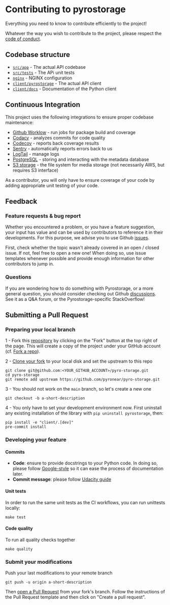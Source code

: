 # Contributing to pyrostorage

Everything you need to know to contribute efficiently to the project!

Whatever the way you wish to contribute to the project, please respect the [code of conduct](CODE_OF_CONDUCT.md).



## Codebase structure

- [`src/app`](https://github.com/pyronear/pyro-storage/blob/main/src/app) - The actual API codebase
- [`src/tests`](https://github.com/pyronear/pyro-storage/blob/main/src/tests) - The APi unit tests
- [`nginx`](https://github.com/pyronear/pyro-storage/blob/main/nginx) - NGINX configuration
- [`client/pyrostorage`](https://github.com/pyronear/pyro-storageblob/main/client/pyrostorage) - The actual API client
- [`client/docs`](https://github.com/pyronear/pyro-storage/blob/main/client/docs) - Documentation of the Python client


## Continuous Integration

This project uses the following integrations to ensure proper codebase maintenance:

- [Github Worklow](https://help.github.com/en/actions/configuring-and-managing-workflows/configuring-a-workflow) - run jobs for package build and coverage
- [Codacy](https://www.codacy.com/) - analyzes commits for code quality
- [Codecov](https://codecov.io/) - reports back coverage results
- [Sentry](https://docs.sentry.io/platforms/python/) - automatically reports errors back to us
- [LogTail](https://betterstack.com/logtail) - manage logs
- [PostgreSQL](https://www.postgresql.org/) - storing and interacting with the metadata database
- [S3 storage](https://aws.amazon.com/s3/) - the file system for media storage (not necessarily AWS, but requires S3 interface)

As a contributor, you will only have to ensure coverage of your code by adding appropriate unit testing of your code.



## Feedback

### Feature requests & bug report

Whether you encountered a problem, or you have a feature suggestion, your input has value and can be used by contributors to reference it in their developments. For this purpose, we advise you to use Github [issues](https://github.com/pyronear/pyro-storage/issues).

First, check whether the topic wasn't already covered in an open / closed issue. If not, feel free to open a new one! When doing so, use issue templates whenever possible and provide enough information for other contributors to jump in.

### Questions

If you are wondering how to do something with Pyrostorage, or a more general question, you should consider checking out Github [discussions](https://github.com/pyronear/pyro-storage/discussions). See it as a Q&A forum, or the Pyrostorage-specific StackOverflow!



## Submitting a Pull Request

### Preparing your local branch

1 - Fork this [repository](https://github.com/pyronear/pyro-storage) by clicking on the "Fork" button at the top right of the page. This will create a copy of the project under your GitHub account (cf. [Fork a repo](https://docs.github.com/en/get-started/quickstart/fork-a-repo)).

2 - [Clone your fork](https://docs.github.com/en/repositories/creating-and-managing-repositories/cloning-a-repository) to your local disk and set the upstream to this repo
```shell
git clone git@github.com:<YOUR_GITHUB_ACCOUNT>/pyro-storage.git
cd pyro-storage
git remote add upstream https://github.com/pyronear/pyro-storage.git
```

3 - You should not work on the `main` branch, so let's create a new one
```shell
git checkout -b a-short-description
```

4 - You only have to set your development environment now. First uninstall any existing installation of the library with `pip uninstall pyrostorage`, then:
```shell
pip install -e "client/.[dev]"
pre-commit install
```

### Developing your feature

#### Commits

- **Code**: ensure to provide docstrings to your Python code. In doing so, please follow [Google-style](https://sphinxcontrib-napoleon.readthedocs.io/en/latest/example_google.html) so it can ease the process of documentation later.
- **Commit message**: please follow [Udacity guide](http://udacity.github.io/git-styleguide/)

#### Unit tests

In order to run the same unit tests as the CI workflows, you can run unittests locally:

```shell
make test
```

#### Code quality

To run all quality checks together

```shell
make quality
```

### Submit your modifications

Push your last modifications to your remote branch
```shell
git push -u origin a-short-description
```

Then [open a Pull Request](https://docs.github.com/en/github/collaborating-with-pull-requests/proposing-changes-to-your-work-with-pull-requests/creating-a-pull-request) from your fork's branch. Follow the instructions of the Pull Request template and then click on "Create a pull request".
